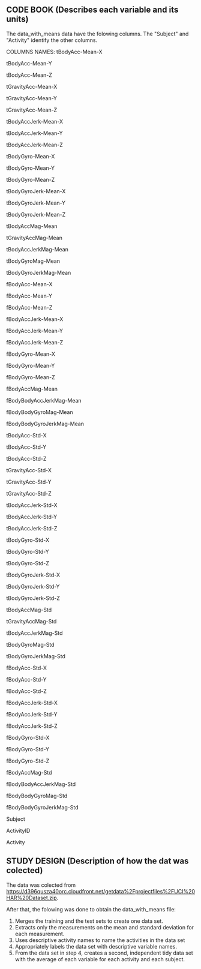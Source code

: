 ## CODE BOOK (Describes each variable and its units)

The data_with_means data have the folowing columns. The "Subject" and "Activity" identify the other columns.

COLUMNS NAMES:
tBodyAcc-Mean-X

tBodyAcc-Mean-Y

tBodyAcc-Mean-Z

tGravityAcc-Mean-X

tGravityAcc-Mean-Y

tGravityAcc-Mean-Z

tBodyAccJerk-Mean-X

tBodyAccJerk-Mean-Y

tBodyAccJerk-Mean-Z

tBodyGyro-Mean-X

tBodyGyro-Mean-Y

tBodyGyro-Mean-Z

tBodyGyroJerk-Mean-X

tBodyGyroJerk-Mean-Y

tBodyGyroJerk-Mean-Z

tBodyAccMag-Mean

tGravityAccMag-Mean

tBodyAccJerkMag-Mean

tBodyGyroMag-Mean

tBodyGyroJerkMag-Mean

fBodyAcc-Mean-X

fBodyAcc-Mean-Y

fBodyAcc-Mean-Z

fBodyAccJerk-Mean-X

fBodyAccJerk-Mean-Y

fBodyAccJerk-Mean-Z

fBodyGyro-Mean-X

fBodyGyro-Mean-Y

fBodyGyro-Mean-Z

fBodyAccMag-Mean

fBodyBodyAccJerkMag-Mean

fBodyBodyGyroMag-Mean

fBodyBodyGyroJerkMag-Mean

tBodyAcc-Std-X

tBodyAcc-Std-Y

tBodyAcc-Std-Z

tGravityAcc-Std-X

tGravityAcc-Std-Y

tGravityAcc-Std-Z

tBodyAccJerk-Std-X

tBodyAccJerk-Std-Y

tBodyAccJerk-Std-Z

tBodyGyro-Std-X

tBodyGyro-Std-Y

tBodyGyro-Std-Z

tBodyGyroJerk-Std-X

tBodyGyroJerk-Std-Y

tBodyGyroJerk-Std-Z

tBodyAccMag-Std

tGravityAccMag-Std

tBodyAccJerkMag-Std

tBodyGyroMag-Std

tBodyGyroJerkMag-Std

fBodyAcc-Std-X

fBodyAcc-Std-Y

fBodyAcc-Std-Z

fBodyAccJerk-Std-X

fBodyAccJerk-Std-Y

fBodyAccJerk-Std-Z

fBodyGyro-Std-X

fBodyGyro-Std-Y

fBodyGyro-Std-Z

fBodyAccMag-Std

fBodyBodyAccJerkMag-Std

fBodyBodyGyroMag-Std

fBodyBodyGyroJerkMag-Std

Subject

ActivityID

Activity


## STUDY DESIGN (Description of how the dat was colected)

The data was colected from https://d396qusza40orc.cloudfront.net/getdata%2Fprojectfiles%2FUCI%20HAR%20Dataset.zip.

After that, the folowing was done to obtain the data_with_means file:

1. Merges the training and the test sets to create one data set.
2. Extracts only the measurements on the mean and standard deviation for each measurement. 
3. Uses descriptive activity names to name the activities in the data set
4. Appropriately labels the data set with descriptive variable names. 
5. From the data set in step 4, creates a second, independent tidy data set with the average of each variable for each activity and each subject.

